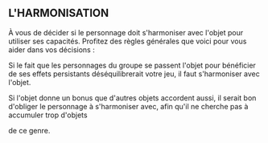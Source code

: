 ## L'HARMONISATION


À vous de décider si le personnage doit s'harmoniser
avec l'objet pour utiliser ses capacités. Profitez des règles
générales que voici pour vous aider dans vos décisions :

Si le fait que les personnages du groupe se passent l'objet
pour bénéficier de ses effets persistants déséquilibrerait
votre jeu, il faut s'harmoniser avec l'objet.

Si l'objet donne un bonus que d'autres objets accordent
aussi, il serait bon d'obliger le personnage à s'harmoniser
avec, afin qu'il ne cherche pas à accumuler trop d'objets

de ce genre.
